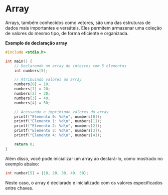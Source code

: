 # Array

Arrays, também conhecidos como vetores, são uma das estruturas de dados mais importantes e versáteis. Eles permitem armazenar uma coleção de valores do mesmo tipo, de forma eficiente e organizada.

**Exemplo de declaração array**

```c
#include <stdio.h>

int main() {
    // Declarando um array de inteiros com 5 elementos
    int numbers[5];

    // Atribuindo valores ao array
    numbers[0] = 10;
    numbers[1] = 20;
    numbers[2] = 30;
    numbers[3] = 40;
    numbers[4] = 50;

    // Acessando e imprimindo valores do array
    printf("Elemento 0: %d\n", numbers[0]);
    printf("Elemento 1: %d\n", numbers[1]);
    printf("Elemento 2: %d\n", numbers[2]);
    printf("Elemento 3: %d\n", numbers[3]);
    printf("Elemento 4: %d\n", numbers[4]);

    return 0;
}


```

Além disso, você pode inicializar um array ao declará-lo, como mostrado no exemplo abaixo:

```c
int number[5] = {10, 20, 30, 40, 50};

```

Neste caso, o array é declarado e inicializado com os valores especificados entre chaves.
